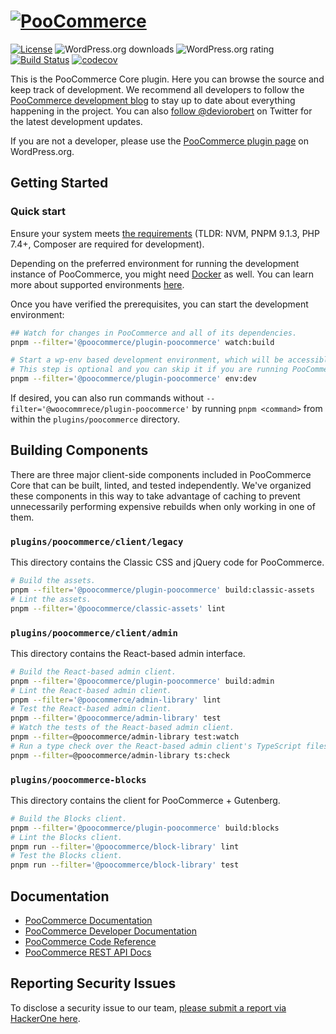 # [![PooCommerce](https://poocommerce.com/wp-content/themes/woo/images/logo-poocommerce@2x.png 'PooCommerce')](https://poocommerce.com/)

[![License](https://poser.pugx.org/poocommerce/poocommerce/license 'License')](https://packagist.org/packages/poocommerce/poocommerce)
![WordPress.org downloads](https://img.shields.io/wordpress/plugin/dt/poocommerce.svg 'WordPress.org downloads')
![WordPress.org rating](https://img.shields.io/wordpress/plugin/r/poocommerce.svg 'WordPress.org rating')
[![Build Status](https://github.com/poocommerce/poocommerce/actions/workflows/ci.yml/badge.svg?branch=trunk 'Build Status')](https://github.com/poocommerce/poocommerce/actions/workflows/ci.yml)
[![codecov](https://codecov.io/gh/poocommerce/poocommerce/branch/trunk/graph/badge.svg 'codecov')](https://codecov.io/gh/poocommerce/poocommerce)

This is the PooCommerce Core plugin. Here you can browse the source and keep track of development. We recommend all developers to follow the [PooCommerce development blog](https://poocommerce.wordpress.com/) to stay up to date about everything happening in the project. You can also [follow @deviorobert](https://twitter.com/deviorobert) on Twitter for the latest development updates.

If you are not a developer, please use the [PooCommerce plugin page](https://wordpress.org/plugins/poocommerce/) on WordPress.org.

## Getting Started

### Quick start

Ensure your system meets [the requirements](../../README.md#getting-started) (TLDR: NVM, PNPM 9.1.3, PHP 7.4+, Composer are required for development).

Depending on the preferred environment for running the development instance of PooCommerce, you might need [Docker](https://docs.docker.com/get-docker/) as well. You can learn more about supported environments [here](https://developer.poocommerce.com/docs/setting-up-your-development-environment/).

Once you have verified the prerequisites, you can start the development environment:

```bash
## Watch for changes in PooCommerce and all of its dependencies.
pnpm --filter='@poocommerce/plugin-poocommerce' watch:build

# Start a wp-env based development environment, which will be accessible via http://localhost:8888/.
# This step is optional and you can skip it if you are running PooCommerce on a custom setup.
pnpm --filter='@poocommerce/plugin-poocommerce' env:dev
```

If desired, you can also run commands without `--filter='@woocommrece/plugin-poocommerce'` by running `pnpm <command>` from within the `plugins/poocommerce` directory.

## Building Components

There are three major client-side components included in PooCommerce Core that can be built, linted, and tested independently. We've organized these components
in this way to take advantage of caching to prevent unnecessarily performing expensive rebuilds when only working in one of them.

### `plugins/poocommerce/client/legacy`

This directory contains the Classic CSS and jQuery code for PooCommerce.

```bash
# Build the assets.
pnpm --filter='@poocommerce/plugin-poocommerce' build:classic-assets 
# Lint the assets.
pnpm --filter='@poocommerce/classic-assets' lint 
```

### `plugins/poocommerce/client/admin`

This directory contains the React-based admin interface.

```bash
# Build the React-based admin client.
pnpm --filter='@poocommerce/plugin-poocommerce' build:admin
# Lint the React-based admin client.
pnpm --filter='@poocommerce/admin-library' lint 
# Test the React-based admin client.
pnpm --filter='@poocommerce/admin-library' test
# Watch the tests of the React-based admin client.
pnpm --filter=@poocommerce/admin-library test:watch 
# Run a type check over the React-based admin client's TypeScript files.
pnpm --filter=@poocommerce/admin-library ts:check 
```

### `plugins/poocommerce-blocks`

This directory contains the client for PooCommerce + Gutenberg.

```bash
# Build the Blocks client.
pnpm --filter='@poocommerce/plugin-poocommerce' build:blocks
# Lint the Blocks client.
pnpm run --filter='@poocommerce/block-library' lint 
# Test the Blocks client.
pnpm run --filter='@poocommerce/block-library' test 
```

## Documentation

- [PooCommerce Documentation](https://poocommerce.com/)
- [PooCommerce Developer Documentation](https://github.com/poocommerce/poocommerce/wiki)
- [PooCommerce Code Reference](https://poocommerce.com/wc-apidocs/)
- [PooCommerce REST API Docs](https://poocommerce.github.io/poocommerce-rest-api-docs/)

## Reporting Security Issues

To disclose a security issue to our team, [please submit a report via HackerOne here](https://hackerone.com/automattic/).
